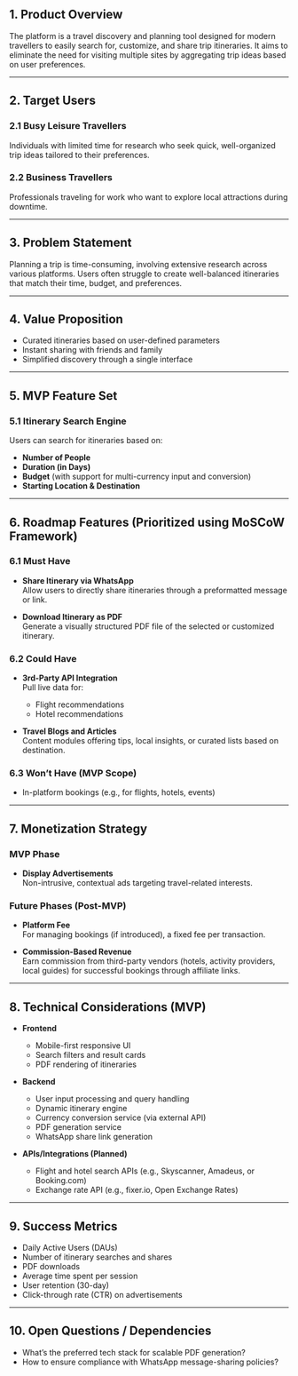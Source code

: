 ## 1. Product Overview

The platform is a travel discovery and planning tool designed for modern travellers to easily search for, customize, and share trip itineraries. It aims to eliminate the need for visiting multiple sites by aggregating trip ideas based on user preferences.

---

## 2. Target Users

### 2.1 Busy Leisure Travellers
Individuals with limited time for research who seek quick, well-organized trip ideas tailored to their preferences.

### 2.2 Business Travellers
Professionals traveling for work who want to explore local attractions during downtime.

---

## 3. Problem Statement

Planning a trip is time-consuming, involving extensive research across various platforms. Users often struggle to create well-balanced itineraries that match their time, budget, and preferences.

---

## 4. Value Proposition

- Curated itineraries based on user-defined parameters
- Instant sharing with friends and family
- Simplified discovery through a single interface

---

## 5. MVP Feature Set

### 5.1 Itinerary Search Engine
Users can search for itineraries based on:

- **Number of People**
- **Duration (in Days)**
- **Budget** (with support for multi-currency input and conversion)
- **Starting Location & Destination**

---

## 6. Roadmap Features (Prioritized using MoSCoW Framework)

### 6.1 Must Have
- **Share Itinerary via WhatsApp**  
  Allow users to directly share itineraries through a preformatted message or link.

- **Download Itinerary as PDF**  
  Generate a visually structured PDF file of the selected or customized itinerary.

### 6.2 Could Have
- **3rd-Party API Integration**  
  Pull live data for:
  - Flight recommendations
  - Hotel recommendations

- **Travel Blogs and Articles**  
  Content modules offering tips, local insights, or curated lists based on destination.

### 6.3 Won’t Have (MVP Scope)
- In-platform bookings (e.g., for flights, hotels, events)

---

## 7. Monetization Strategy

### MVP Phase
- **Display Advertisements**  
  Non-intrusive, contextual ads targeting travel-related interests.

### Future Phases (Post-MVP)
- **Platform Fee**  
  For managing bookings (if introduced), a fixed fee per transaction.

- **Commission-Based Revenue**  
  Earn commission from third-party vendors (hotels, activity providers, local guides) for successful bookings through affiliate links.

---

## 8. Technical Considerations (MVP)

- **Frontend**
  - Mobile-first responsive UI
  - Search filters and result cards
  - PDF rendering of itineraries

- **Backend**
  - User input processing and query handling
  - Dynamic itinerary engine
  - Currency conversion service (via external API)
  - PDF generation service
  - WhatsApp share link generation

- **APIs/Integrations (Planned)**
  - Flight and hotel search APIs (e.g., Skyscanner, Amadeus, or Booking.com)
  - Exchange rate API (e.g., fixer.io, Open Exchange Rates)

---

## 9. Success Metrics

- Daily Active Users (DAUs)
- Number of itinerary searches and shares
- PDF downloads
- Average time spent per session
- User retention (30-day)
- Click-through rate (CTR) on advertisements

---

## 10. Open Questions / Dependencies

- What’s the preferred tech stack for scalable PDF generation?
- How to ensure compliance with WhatsApp message-sharing policies?
